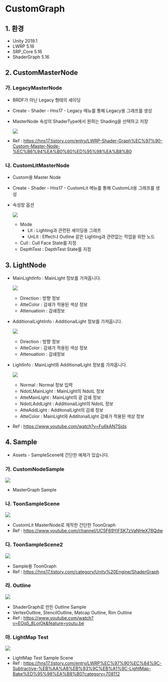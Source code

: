 # CustomGraph

## 1. 환경

- Unity 2019.1
- LWRP 5.16
- SRP_Core 5.16
- ShaderGraph 5.16



## 2. CustomMasterNode

### 가. LegacyMasterNode

- BRDF가 아닌 Legacy 형태의 셰이딩

- Create - Shader - Hns17 - Legacy 메뉴를 통해 Legacy용 그래프를 생성

- MasterNode 속성의 ShaderType에서 원하는 Shading을 선택하고 저장

  ![](./Img/SelectLegacyMode.png)

- Ref : https://hns17.tistory.com/entry/LWRP-Shader-Graph%EC%97%90-Custom-Master-Node-%EC%B6%94%EA%B0%80%ED%95%98%EA%B8%B0



### 나. CustomLitMasterNode

- Custom용 Master Node

- Create - Shader - Hns17 - CustomLit 메뉴를 통해 CustomLit용 그래프를 생성

- 속성창 옵션

  ![](./Img/PropertyCustomLit.png)

  * Mode
    + Lit : Lighting과 관련된 셰이딩용 그래프
    + UnLit : Effect나 Outline 같은 Lighting과 관련없는 작업을 위한 노드
  * Cull : Cull Face State를 지정
  * DepthTest : DepthTest State를 지정



## 3. LightNode

- MainLightInfo : MainLight 정보를 가져옵니다.

  ![](./Img/MainLightNode.gif)

  + Direction : 방향 정보
  + AtteColor : 감쇄가 적용된 색상 정보
  + Attenuatioin : 감쇄정보

  

- AdditionalLightInfo : AdditionalLight 정보를 가져옵니다.

  ![](./Img/AdditionalLightNode.gif)

  - Direction : 방향 정보
  - AtteColor : 감쇄가 적용된 색상 정보
  - Attenuatioin : 감쇄정보

  

- LightInfo : MainLight와 AdditionalLight 정보를 가져옵니다.

  ![](./Img/lightInfo.gif)

  - Normal : Normal 정보 입력
  - NdotLMainLight : MainLight의 NdotL 정보
  - AtteMainLight : MainLight의 광 감쇄 정보
  - NdotLAddLight : AdditionalLight의 NdotL 정보
  - AtteAddLight : AdditonalLight의 감쇄 정보
  - AtteColor : MainLight와  AdditonalLight 감쇄가 적용된 색상 정보
  
- Ref : https://www.youtube.com/watch?v=Fu6kAN7Sids

## 4. Sample

- Assets - SampleScene에 간단한 예제가 있습니다.



### 가. CustomNodeSample

![](https://img1.daumcdn.net/thumb/R1280x0/?scode=mtistory2&fname=https%3A%2F%2Fk.kakaocdn.net%2Fdn%2FKUOIb%2Fbtqv17gPMpt%2FMK7OrLkEjA9xI0zmCmMPJ1%2Fimg.gif)

- MasterGraph Sample

### 나. ToonSampleScene

![](https://img1.daumcdn.net/thumb/R1280x0/?scode=mtistory2&fname=https%3A%2F%2Fk.kakaocdn.net%2Fdn%2FHfyz2%2FbtqvWSlkkE3%2FwCJsiCOedOvj8a0auW91kk%2Fimg.gif)

- CustomLit MasterNode로 제작한 간단한 ToonGraph
- Ref : https://www.youtube.com/channel/UC5F69YiFSK7zVaNHeX78Qdw

### 다. ToonSampleScene2

![](./Img/CustomToon2.PNG)

- Sample용 ToonGraph
- Ref : https://hns17.tistory.com/category/Unity%20Engine/ShaderGraph

### 라. Outline

![](https://img1.daumcdn.net/thumb/R1280x0/?scode=mtistory2&fname=https%3A%2F%2Fk.kakaocdn.net%2Fdn%2FbJOZhm%2FbtqwaHwRAcX%2FULzUZCWoqF7PUxWG4Uikm0%2Fimg.gif)

- ShaderGraph로 만든 Outline Sample
- VertexOutline, StencilOutline, Matcap Outline, Rim Outline
- Ref : https://www.youtube.com/watch?v=EOq5_8LojOk&feature=youtu.be

### 마. LightMap Test

![](https://img1.daumcdn.net/thumb/R1280x0/?scode=mtistory2&fname=https%3A%2F%2Fk.kakaocdn.net%2Fdn%2FplnwH%2FbtqwmTisRmL%2FzdKhYCBsYfeOdXZFpSz2M0%2Fimg.png)

- LightMap Test Sample Scene
- Ref : https://hns17.tistory.com/entry/LWRP%EC%97%90%EC%84%9C-Subtractive-%EB%AA%A8%EB%93%9C%EB%A1%9C-LightMap-Bake%ED%95%98%EA%B8%B0?category=708112